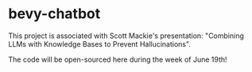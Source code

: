 # bevy-chatbot

This project is associated with Scott Mackie's presentation: "Combining LLMs with Knowledge Bases to Prevent Hallucinations".

The code will be open-sourced here during the week of June 19th!
